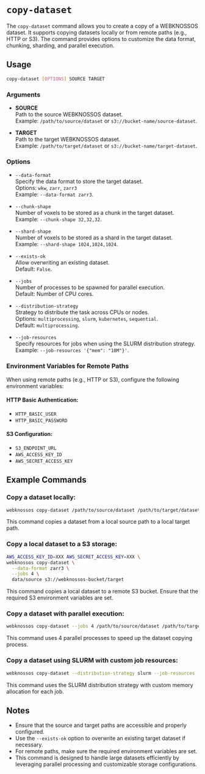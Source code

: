 # `copy-dataset`

The `copy-dataset` command allows you to create a copy of a WEBKNOSSOS dataset. It supports copying datasets locally or from remote paths (e.g., HTTP or S3). The command provides options to customize the data format, chunking, sharding, and parallel execution.

## Usage

```bash
copy-dataset [OPTIONS] SOURCE TARGET
```

### Arguments

- **SOURCE**  
    Path to the source WEBKNOSSOS dataset.  
    Example: `/path/to/source/dataset` or `s3://bucket-name/source-dataset`.

- **TARGET**  
    Path to the target WEBKNOSSOS dataset.  
    Example: `/path/to/target/dataset` or `s3://bucket-name/target-dataset`.

### Options
- `--data-format`  
    Specify the data format to store the target dataset.  
    Options: `wkw`, `zarr`, `zarr3`  
    Example: `--data-format zarr3`.

- `--chunk-shape`  
    Number of voxels to be stored as a chunk in the target dataset.  
    Example: `--chunk-shape 32,32,32`.

- `--shard-shape`  
    Number of voxels to be stored as a shard in the target dataset.  
    Example: `--shard-shape 1024,1024,1024`.

- `--exists-ok`  
    Allow overwriting an existing dataset.  
    Default: `False`.

- `--jobs`  
    Number of processes to be spawned for parallel execution.  
    Default: Number of CPU cores.

- `--distribution-strategy`  
    Strategy to distribute the task across CPUs or nodes.  
    Options: `multiprocessing`, `slurm`, `kubernetes`, `sequential`.  
    Default: `multiprocessing`.

- `--job-resources`  
    Specify resources for jobs when using the SLURM distribution strategy.  
    Example: `--job-resources '{"mem": "10M"}'`.

### Environment Variables for Remote Paths

When using remote paths (e.g., HTTP or S3), configure the following environment variables:

#### HTTP Basic Authentication:
- `HTTP_BASIC_USER`  
- `HTTP_BASIC_PASSWORD`

#### S3 Configuration:
- `S3_ENDPOINT_URL`  
- `AWS_ACCESS_KEY_ID`  
- `AWS_SECRET_ACCESS_KEY`

## Example Commands

### Copy a dataset locally:
```bash
webknossos copy-dataset /path/to/source/dataset /path/to/target/dataset
```
This command copies a dataset from a local source path to a local target path.

### Copy a local dataset to a S3 storage:
```bash
AWS_ACCESS_KEY_ID=XXX AWS_SECRET_ACCESS_KEY=XXX \
webknossos copy-dataset \
  --data-format zarr3 \
  --jobs 4 \
  data/source s3://webknossos-bucket/target
```
This command copies a local dataset to a remote S3 bucket. Ensure that the required S3 environment variables are set.

### Copy a dataset with parallel execution:
```bash
webknossos copy-dataset --jobs 4 /path/to/source/dataset /path/to/target/dataset
```
This command uses 4 parallel processes to speed up the dataset copying process.

### Copy a dataset using SLURM with custom job resources:
```bash
webknossos copy-dataset --distribution-strategy slurm --job-resources '{"mem": "10M"}' /path/to/source/dataset /path/to/target/dataset
```
This command uses the SLURM distribution strategy with custom memory allocation for each job.

## Notes

- Ensure that the source and target paths are accessible and properly configured.
- Use the `--exists-ok` option to overwrite an existing target dataset if necessary.
- For remote paths, make sure the required environment variables are set.
- This command is designed to handle large datasets efficiently by leveraging parallel processing and customizable storage configurations.